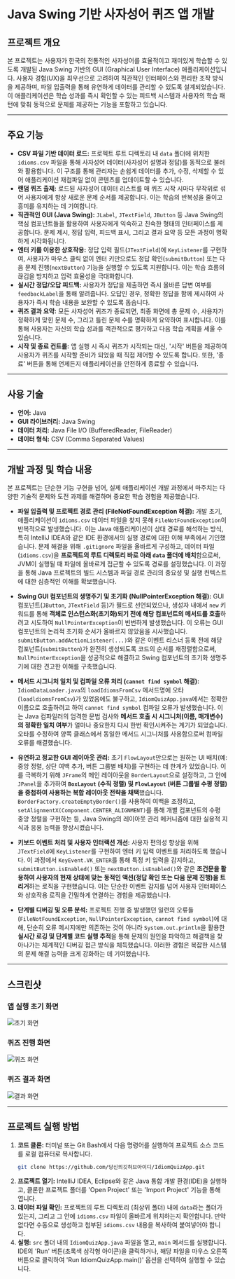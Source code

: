 # Java Swing 기반 사자성어 퀴즈 앱 개발

## 프로젝트 개요

본 프로젝트는 사용자가 한국의 전통적인 사자성어를 효율적이고 재미있게 학습할 수 있도록 개발된 Java Swing 기반의 GUI (Graphical User Interface) 애플리케이션입니다. 사용자 경험(UX)을 최우선으로 고려하여 직관적인 인터페이스와 편리한 조작 방식을 제공하며, 파일 입출력을 통해 유연하게 데이터를 관리할 수 있도록 설계되었습니다. 이 애플리케이션은 학습 성과를 즉시 확인할 수 있는 피드백 시스템과 사용자의 학습 패턴에 맞춰 동적으로 문제를 제공하는 기능을 포함하고 있습니다.

---

## 주요 기능

*   **CSV 파일 기반 데이터 로드:**
    프로젝트 루트 디렉토리 내 `data` 폴더에 위치한 `idioms.csv` 파일을 통해 사자성어 데이터(사자성어 설명과 정답)를 동적으로 불러와 활용합니다. 이 구조를 통해 관리자는 손쉽게 데이터를 추가, 수정, 삭제할 수 있어 애플리케이션 재컴파일 없이 콘텐츠를 업데이트할 수 있습니다.
*   **랜덤 퀴즈 출제:**
    로드된 사자성어 데이터 리스트를 매 퀴즈 시작 시마다 무작위로 섞어 사용자에게 항상 새로운 문제 순서를 제공합니다. 이는 학습의 반복성을 줄이고 흥미를 유지하는 데 기여합니다.
*   **직관적인 GUI (Java Swing):**
    `JLabel`, `JTextField`, `JButton` 등 Java Swing의 핵심 컴포넌트들을 활용하여 사용자에게 익숙하고 친숙한 형태의 인터페이스를 제공합니다. 문제 제시, 정답 입력, 피드백 표시, 그리고 결과 요약 등 모든 과정이 명확하게 시각화됩니다.
*   **엔터 키를 이용한 상호작용:**
    정답 입력 필드(`JTextField`)에 `KeyListener`를 구현하여, 사용자가 마우스 클릭 없이 엔터 키만으로도 정답 확인(`submitButton`) 또는 다음 문제 진행(`nextButton`) 기능을 실행할 수 있도록 지원합니다. 이는 학습 흐름의 끊김을 방지하고 입력 효율성을 극대화합니다.
*   **실시간 정답/오답 피드백:**
    사용자가 정답을 제출하면 즉시 올바른 답변 여부를 `feedbackLabel`을 통해 알려줍니다. 오답인 경우, 정확한 정답을 함께 제시하여 사용자가 즉시 학습 내용을 보완할 수 있도록 돕습니다.
*   **퀴즈 결과 요약:**
    모든 사자성어 퀴즈가 종료되면, 최종 화면에 총 문제 수, 사용자가 정확하게 맞힌 문제 수, 그리고 틀린 문제 수를 명확하게 요약하여 표시합니다. 이를 통해 사용자는 자신의 학습 성과를 객관적으로 평가하고 다음 학습 계획을 세울 수 있습니다.
*   **시작 및 종료 컨트롤:**
    앱 실행 시 즉시 퀴즈가 시작되는 대신, '시작' 버튼을 제공하여 사용자가 퀴즈를 시작할 준비가 되었을 때 직접 제어할 수 있도록 합니다. 또한, '종료' 버튼을 통해 언제든지 애플리케이션을 안전하게 종료할 수 있습니다.

---

## 사용 기술

*   **언어:** Java
*   **GUI 라이브러리:** Java Swing
*   **데이터 처리:** Java File I/O (BufferedReader, FileReader)
*   **데이터 형식:** CSV (Comma Separated Values)

---

## 개발 과정 및 학습 내용

본 프로젝트는 단순한 기능 구현을 넘어, 실제 애플리케이션 개발 과정에서 마주치는 다양한 기술적 문제와 도전 과제를 해결하며 중요한 학습 경험을 제공했습니다.

*   **파일 입출력 및 프로젝트 경로 관리 (FileNotFoundException 해결):**
    개발 초기, 애플리케이션이 `idioms.csv` 데이터 파일을 찾지 못해 `FileNotFoundException`이 반복적으로 발생했습니다. 이는 Java 애플리케이션이 상대 경로를 해석하는 방식, 특히 IntelliJ IDEA와 같은 IDE 환경에서의 실행 경로에 대한 이해 부족에서 기인했습니다. 문제 해결을 위해 `.gitignore` 파일을 올바르게 구성하고, 데이터 파일(`idioms.csv`)을 **프로젝트의 루트 디렉토리 바로 아래 `data` 폴더에 배치**함으로써, JVM이 실행될 때 파일에 올바르게 접근할 수 있도록 경로를 설정했습니다. 이 과정을 통해 Java 프로젝트의 빌드 시스템과 파일 경로 관리의 중요성 및 실행 컨텍스트에 대한 심층적인 이해를 확보했습니다.

*   **Swing GUI 컴포넌트의 생명주기 및 초기화 (NullPointerException 해결):**
    GUI 컴포넌트(`JButton`, `JTextField` 등)가 필드로 선언되었으나, 생성자 내에서 `new` 키워드를 통해 **객체로 인스턴스화(초기화)되기 전에 해당 컴포넌트의 메서드를 호출**하려고 시도하여 `NullPointerException`이 빈번하게 발생했습니다. 이 오류는 GUI 컴포넌트의 논리적 초기화 순서가 올바르지 않았음을 시사했습니다. `submitButton.addActionListener(...)`와 같은 이벤트 리스너 등록 전에 해당 컴포넌트(`submitButton`)가 완전히 생성되도록 코드의 순서를 재정렬함으로써, `NullPointerException`을 성공적으로 해결하고 Swing 컴포넌트의 초기화 생명주기에 대한 견고한 이해를 구축했습니다.

*   **메서드 시그니처 일치 및 컴파일 오류 처리 (`cannot find symbol` 해결):**
    `IdiomDataLoader.java`의 `loadIdiomsFromCsv` 메서드명에 오타(`loadldiomsFromCsv`)가 있었음에도 불구하고, `IdiomQuizApp.java`에서는 정확한 이름으로 호출하려고 하여 `cannot find symbol` 컴파일 오류가 발생했습니다. 이는 Java 컴파일러의 엄격한 문법 검사와 **메서드 호출 시 시그니처(이름, 매개변수)의 정확한 일치 여부**가 얼마나 중요한지 다시 한번 확인시켜주는 계기가 되었습니다. 오타를 수정하여 양쪽 클래스에서 동일한 메서드 시그니처를 사용함으로써 컴파일 오류를 해결했습니다.

*   **유연하고 정교한 GUI 레이아웃 관리:**
    초기 `FlowLayout`만으로는 원하는 UI 배치(예: 중앙 정렬, 상단 여백 추가, 버튼 그룹별 배치)를 구현하는 데 한계가 있었습니다. 이를 극복하기 위해 `JFrame`의 메인 레이아웃을 `BorderLayout`으로 설정하고, 그 안에 `JPanel`을 추가하여 **`BoxLayout` (수직 정렬) 및 `FlowLayout` (버튼 그룹별 수평 정렬)을 중첩하여 사용하는 복합 레이아웃 전략을 채택**했습니다. `BorderFactory.createEmptyBorder()`를 사용하여 여백을 조정하고, `setAlignmentX(Component.CENTER_ALIGNMENT)`를 통해 개별 컴포넌트의 수평 중앙 정렬을 구현하는 등, Java Swing의 레이아웃 관리 메커니즘에 대한 실용적 지식과 응용 능력을 향상시켰습니다.

*   **키보드 이벤트 처리 및 사용자 인터랙션 개선:**
    사용자 편의성 향상을 위해 `JTextField`에 `KeyListener`를 구현하여 엔터 키 입력 이벤트를 처리하도록 했습니다. 이 과정에서 `KeyEvent.VK_ENTER`를 통해 특정 키 입력을 감지하고, `submitButton.isEnabled()` 또는 `nextButton.isEnabled()`와 같은 **조건문을 활용하여 사용자의 현재 상태에 맞는 동적인 액션(정답 확인 또는 다음 문제 진행)을 트리거**하는 로직을 구현했습니다. 이는 단순한 이벤트 감지를 넘어 사용자 인터페이스와 상호작용 로직을 긴밀하게 연결하는 경험을 제공했습니다.

*   **단계별 디버깅 및 오류 분석:**
    프로젝트 진행 중 발생했던 일련의 오류들(`FileNotFoundException`, `NullPointerException`, `cannot find symbol`)에 대해, 단순히 오류 메시지에만 의존하는 것이 아니라 `System.out.println`을 활용한 **실시간 로깅 및 단계별 코드 실행 추적**을 통해 문제의 원인을 파악하고 해결책을 찾아나가는 체계적인 디버깅 접근 방식을 체득했습니다. 이러한 경험은 복잡한 시스템의 문제 해결 능력을 크게 강화하는 데 기여했습니다.

---

## 스크린샷

<!-- 여기에 스크린샷 이미지를 추가하세요. GitHub에 이미지를 올리는 방법:
    1. GitHub 저장소의 README.md 파일 편집 화면에서 이미지를 끌어다 놓거나,
    2. GitHub 저장소에 `images/` 또는 `docs/` 폴더를 만들고 이미지 파일을 직접 업로드한 후, 아래와 같이 경로를 지정합니다.
-->
### 앱 실행 초기 화면
![초기 화면](images/screenshot_start.png) 

### 퀴즈 진행 화면
![퀴즈 화면](images/screenshot_quiz.png)

### 퀴즈 결과 화면
![결과 화면](images/screenshot_result.png)

---

## 프로젝트 실행 방법

1.  **코드 클론:**
    터미널 또는 Git Bash에서 다음 명령어를 실행하여 프로젝트 소스 코드를 로컬 컴퓨터로 복사합니다.
    ```bash
    git clone https://github.com/당신의깃허브아이디/IdiomQuizApp.git
    ```
2.  **프로젝트 열기:**
    IntelliJ IDEA, Eclipse와 같은 Java 통합 개발 환경(IDE)을 실행하고, 클론한 프로젝트 폴더를 'Open Project' 또는 'Import Project' 기능을 통해 엽니다.
3.  **데이터 파일 확인:**
    프로젝트의 루트 디렉토리 (최상위 폴더) 내에 `data`라는 폴더가 있는지, 그리고 그 안에 `idioms.csv` 파일이 올바르게 위치하는지 확인합니다. 만약 없다면 수동으로 생성하고 첨부된 `idioms.csv` 내용을 복사하여 붙여넣어야 합니다.
4.  **실행:**
    `src` 폴더 내의 `IdiomQuizApp.java` 파일을 열고, `main` 메서드를 실행합니다. IDE의 'Run' 버튼(초록색 삼각형 아이콘)을 클릭하거나, 해당 파일을 마우스 오른쪽 버튼으로 클릭하여 'Run IdiomQuizApp.main()' 옵션을 선택하여 실행할 수 있습니다.
